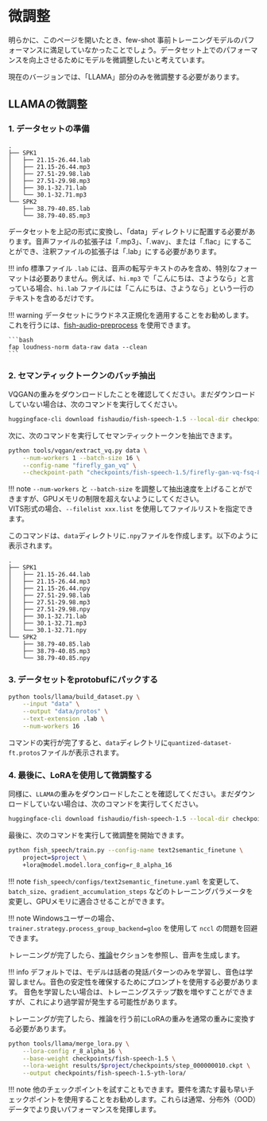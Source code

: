 # 微調整

明らかに、このページを開いたとき、few-shot 事前トレーニングモデルのパフォーマンスに満足していなかったことでしょう。データセット上でのパフォーマンスを向上させるためにモデルを微調整したいと考えています。

現在のバージョンでは、「LLAMA」部分のみを微調整する必要があります。

## LLAMAの微調整
### 1. データセットの準備

```
.
├── SPK1
│   ├── 21.15-26.44.lab
│   ├── 21.15-26.44.mp3
│   ├── 27.51-29.98.lab
│   ├── 27.51-29.98.mp3
│   ├── 30.1-32.71.lab
│   └── 30.1-32.71.mp3
└── SPK2
    ├── 38.79-40.85.lab
    └── 38.79-40.85.mp3
```

データセットを上記の形式に変換し、「data」ディレクトリに配置する必要があります。音声ファイルの拡張子は「.mp3」、「.wav」、または「.flac」にすることができ、注釈ファイルの拡張子は「.lab」にする必要があります。

!!! info
     標準ファイル `.lab` には、音声の転写テキストのみを含め、特別なフォーマットは必要ありません。例えば、`hi.mp3` で「こんにちは、さようなら」と言っている場合、`hi.lab` ファイルには「こんにちは、さようなら」という一行のテキストを含めるだけです。

!!! warning
    データセットにラウドネス正規化を適用することをお勧めします。これを行うには、[fish-audio-preprocess](https://github.com/fishaudio/audio-preprocess) を使用できます。

    ```bash
    fap loudness-norm data-raw data --clean
    ```


### 2. セマンティックトークンのバッチ抽出

VQGANの重みをダウンロードしたことを確認してください。まだダウンロードしていない場合は、次のコマンドを実行してください。

```bash
huggingface-cli download fishaudio/fish-speech-1.5 --local-dir checkpoints/fish-speech-1.5
```

次に、次のコマンドを実行してセマンティックトークンを抽出できます。

```bash
python tools/vqgan/extract_vq.py data \
    --num-workers 1 --batch-size 16 \
    --config-name "firefly_gan_vq" \
    --checkpoint-path "checkpoints/fish-speech-1.5/firefly-gan-vq-fsq-8x1024-21hz-generator.pth"
```

!!! note
    `--num-workers` と `--batch-size` を調整して抽出速度を上げることができますが、GPUメモリの制限を超えないようにしてください。  
    VITS形式の場合、`--filelist xxx.list` を使用してファイルリストを指定できます。

このコマンドは、`data`ディレクトリに`.npy`ファイルを作成します。以下のように表示されます。

```
.
├── SPK1
│   ├── 21.15-26.44.lab
│   ├── 21.15-26.44.mp3
│   ├── 21.15-26.44.npy
│   ├── 27.51-29.98.lab
│   ├── 27.51-29.98.mp3
│   ├── 27.51-29.98.npy
│   ├── 30.1-32.71.lab
│   ├── 30.1-32.71.mp3
│   └── 30.1-32.71.npy
└── SPK2
    ├── 38.79-40.85.lab
    ├── 38.79-40.85.mp3
    └── 38.79-40.85.npy
```

### 3. データセットをprotobufにパックする

```bash
python tools/llama/build_dataset.py \
    --input "data" \
    --output "data/protos" \
    --text-extension .lab \
    --num-workers 16
```

コマンドの実行が完了すると、`data`ディレクトリに`quantized-dataset-ft.protos`ファイルが表示されます。

### 4. 最後に、LoRAを使用して微調整する

同様に、`LLAMA`の重みをダウンロードしたことを確認してください。まだダウンロードしていない場合は、次のコマンドを実行してください。

```bash
huggingface-cli download fishaudio/fish-speech-1.5 --local-dir checkpoints/fish-speech-1.5
```

最後に、次のコマンドを実行して微調整を開始できます。

```bash
python fish_speech/train.py --config-name text2semantic_finetune \
    project=$project \
    +lora@model.model.lora_config=r_8_alpha_16
```

!!! note
    `fish_speech/configs/text2semantic_finetune.yaml` を変更して、`batch_size`、`gradient_accumulation_steps` などのトレーニングパラメータを変更し、GPUメモリに適合させることができます。

!!! note
    Windowsユーザーの場合、`trainer.strategy.process_group_backend=gloo` を使用して `nccl` の問題を回避できます。

トレーニングが完了したら、[推論](inference.md)セクションを参照し、音声を生成します。

!!! info
    デフォルトでは、モデルは話者の発話パターンのみを学習し、音色は学習しません。音色の安定性を確保するためにプロンプトを使用する必要があります。
    音色を学習したい場合は、トレーニングステップ数を増やすことができますが、これにより過学習が発生する可能性があります。

トレーニングが完了したら、推論を行う前にLoRAの重みを通常の重みに変換する必要があります。

```bash
python tools/llama/merge_lora.py \
	--lora-config r_8_alpha_16 \
	--base-weight checkpoints/fish-speech-1.5 \
	--lora-weight results/$project/checkpoints/step_000000010.ckpt \
	--output checkpoints/fish-speech-1.5-yth-lora/
```
!!! note
    他のチェックポイントを試すこともできます。要件を満たす最も早いチェックポイントを使用することをお勧めします。これらは通常、分布外（OOD）データでより良いパフォーマンスを発揮します。
